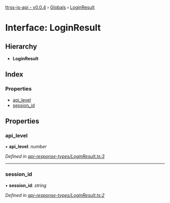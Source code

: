[ttrss-js-api - v0.0.4](../README.md) › [Globals](../globals.md) › [LoginResult](loginresult.md)

# Interface: LoginResult

## Hierarchy

* **LoginResult**

## Index

### Properties

* [api_level](loginresult.md#api_level)
* [session_id](loginresult.md#session_id)

## Properties

###  api_level

• **api_level**: *number*

*Defined in [api-response-types/LoginResult.ts:3](https://github.com/fchristl/ttrss-js-api/blob/2ed851a/src/api-response-types/LoginResult.ts#L3)*

___

###  session_id

• **session_id**: *string*

*Defined in [api-response-types/LoginResult.ts:2](https://github.com/fchristl/ttrss-js-api/blob/2ed851a/src/api-response-types/LoginResult.ts#L2)*
